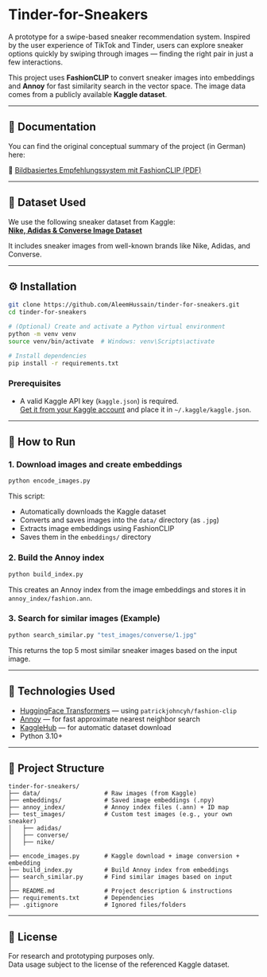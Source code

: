 # Tinder-for-Sneakers

A prototype for a swipe-based sneaker recommendation system. Inspired by the user experience of TikTok and Tinder, users can explore sneaker options quickly by swiping through images — finding the right pair in just a few interactions.

This project uses **FashionCLIP** to convert sneaker images into embeddings and **Annoy** for fast similarity search in the vector space. The image data comes from a publicly available **Kaggle dataset**.

---

## 📄 Documentation

You can find the original conceptual summary of the project (in German) here:

📘 [Bildbasiertes Empfehlungssystem mit FashionCLIP (PDF)](Bildbasiertes_Empfehlungssystem_mit_FashionCLIP.pdf)

---

## 📁 Dataset Used

We use the following sneaker dataset from Kaggle:  
**[Nike, Adidas & Converse Image Dataset](https://www.kaggle.com/datasets/die9origephit/nike-adidas-and-converse-imaged)**

It includes sneaker images from well-known brands like Nike, Adidas, and Converse.

---

## ⚙️ Installation

```bash
git clone https://github.com/AleemHussain/tinder-for-sneakers.git
cd tinder-for-sneakers
```

```bash
# (Optional) Create and activate a Python virtual environment
python -m venv venv
source venv/bin/activate  # Windows: venv\Scripts\activate
```

```bash
# Install dependencies
pip install -r requirements.txt
```

### Prerequisites

- A valid Kaggle API key (`kaggle.json`) is required.  
  [Get it from your Kaggle account](https://www.kaggle.com/account) and place it in `~/.kaggle/kaggle.json`.

---

## 🚀 How to Run

### 1. Download images and create embeddings

```bash
python encode_images.py
```

This script:
- Automatically downloads the Kaggle dataset
- Converts and saves images into the `data/` directory (as `.jpg`)
- Extracts image embeddings using FashionCLIP
- Saves them in the `embeddings/` directory

### 2. Build the Annoy index

```bash
python build_index.py
```

This creates an Annoy index from the image embeddings and stores it in `annoy_index/fashion.ann`.

### 3. Search for similar images (Example)

```bash
python search_similar.py "test_images/converse/1.jpg"
```

This returns the top 5 most similar sneaker images based on the input image.

---

## 🧠 Technologies Used

- [HuggingFace Transformers](https://huggingface.co) — using `patrickjohncyh/fashion-clip`
- [Annoy](https://github.com/spotify/annoy) — for fast approximate nearest neighbor search
- [KaggleHub](https://github.com/ishant1609/KaggleHub) — for automatic dataset download
- Python 3.10+

---

## 📂 Project Structure

```
tinder-for-sneakers/
├── data/                  # Raw images (from Kaggle)
├── embeddings/            # Saved image embeddings (.npy)
├── annoy_index/           # Annoy index files (.ann) + ID map
├── test_images/           # Custom test images (e.g., your own sneaker)
│   ├── adidas/
│   ├── converse/
│   ├── nike/
│ 
├── encode_images.py       # Kaggle download + image conversion + embedding
├── build_index.py         # Build Annoy index from embeddings
├── search_similar.py      # Find similar images based on input
│
├── README.md              # Project description & instructions
├── requirements.txt       # Dependencies
├── .gitignore             # Ignored files/folders
```

---

## 📄 License

For research and prototyping purposes only.  
Data usage subject to the license of the referenced Kaggle dataset.

